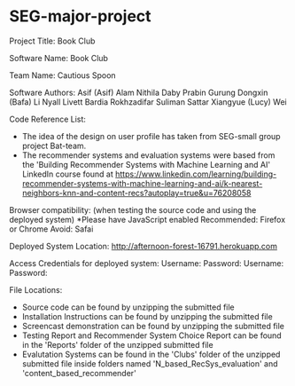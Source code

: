 # SEG-major-project

Project Title:
Book Club

Software Name:
Book Club

Team Name:
Cautious Spoon

Software Authors:
Asif (Asif) Alam
Nithila Daby
Prabin Gurung
Dongxin (Bafa) Li
Nyall Livett
Bardia Rokhzadifar
Suliman Sattar
Xiangyue (Lucy) Wei

Code Reference List:
- The idea of the design on user profile has taken from SEG-small group project Bat-team.
- The recommender systems and evaluation systems were based from the 'Building Recommender Systems with Machine Learning and AI' LinkedIn course found at https://www.linkedin.com/learning/building-recommender-systems-with-machine-learning-and-ai/k-nearest-neighbors-knn-and-content-recs?autoplay=true&u=76208058

Browser compatibility:
(when testing the source code and using the deployed system)
*Please have JavaScript enabled
Recommended: Firefox or Chrome
Avoid: Safai

Deployed System Location:
http://afternoon-forest-16791.herokuapp.com

Access Credentials for deployed system:
Username:
Password:
Username:
Password:

File Locations:
- Source code can be found by unzipping the submitted file
- Installation Instructions can be found by unzipping the submitted file
- Screencast demonstration can be found by unzipping the submitted file
- Testing Report and Recommender System Choice Report can be found in the 'Reports' folder of the unzipped submitted file
- Evalutation Systems can be found in the 'Clubs' folder of the unzipped submitted file inside folders named 'N_based_RecSys_evaluation' and 'content_based_recommender'
